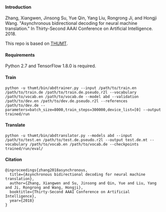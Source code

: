 #### Introduction

Zhang, Xiangwen, Jinsong Su, Yue Qin, Yang Liu, Rongrong Ji, and Hongji Wang. "Asynchronous bidirectional decoding for neural machine translation." In Thirty-Second AAAI Conference on Artificial Intelligence. 2018.

This repo is based on [THUMT](https://github.com/THUNLP-MT/THUMT).

#### Requirements

Python 2.7 and TensorFlow 1.8.0 is required.

#### Train

```shell
python -u thumt/bin/abdtrainer.py --input /path/to/train.en /path/to/train.de /path/to/train.de.pseudo.r2l --vocabulary /path/to/vocab.en /path/to/vocab.de --model abd --validation /path/to/dev.en /path/to/dev.de.pseudo.r2l --references /path/to/dev.de --parameters=batch_size=8000,train_steps=300000,device_list=[0] --output trained/run
```

#### Translate

```shell
python -u thumt/bin/abdtranslator.py --models abd --input /path/to/test.en /path/to/test.de.pseudo.r2l --output test.de.mt --vocabulary /path/to/vocab.en /path/to/vocab.de --checkpoints trained/run/eval/
```

#### Citation

```
@inproceedings{zhang2018asynchronous,
  title={Asynchronous bidirectional decoding for neural machine translation},
  author={Zhang, Xiangwen and Su, Jinsong and Qin, Yue and Liu, Yang and Ji, Rongrong and Wang, Hongji},
  booktitle={Thirty-Second AAAI Conference on Artificial Intelligence},
  year={2018}
}
```
